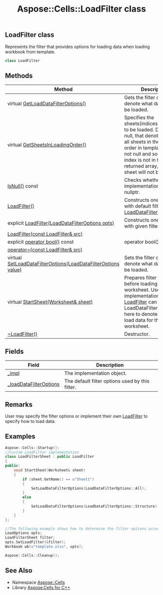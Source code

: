 ﻿---
title: Aspose::Cells::LoadFilter class
linktitle: LoadFilter
second_title: Aspose.Cells for C++ API Reference
description: 'Aspose::Cells::LoadFilter class. Represents the filter that provides options for loading data when loading workbook from template in C++.'
type: docs
weight: 9600
url: /cpp/aspose.cells/loadfilter/
---
## LoadFilter class


Represents the filter that provides options for loading data when loading workbook from template.

```cpp
class LoadFilter
```

## Methods

| Method | Description |
| --- | --- |
| virtual [GetLoadDataFilterOptions()](./getloaddatafilteroptions/) | Gets the filter options to denote what data should be loaded. |
| virtual [GetSheetsInLoadingOrder()](./getsheetsinloadingorder/) | Specifies the sheets(indices) and order to be loaded. Default is null, that denotes to load all sheets in the default order in template file. If not null and some sheet's index is not in the returned array, then the sheet will not be loaded. |
| [IsNull()](./isnull/) const | Checks whether the implementation object is nullptr. |
| [LoadFilter()](./loadfilter/) | Constructs one [LoadFilter](./) with default filter options [LoadDataFilterOptions::All](../loaddatafilteroptions/). |
| explicit [LoadFilter(LoadDataFilterOptions opts)](./loadfilter/) | Constructs one [LoadFilter](./) with given filter options. |
| [LoadFilter(const LoadFilter\& src)](./loadfilter/) |  |
| explicit [operator bool()](./operator_bool/) const | operator bool() |
| [operator=(const LoadFilter\& src)](./operator_asm/) |  |
| virtual [SetLoadDataFilterOptions(LoadDataFilterOptions value)](./setloaddatafilteroptions/) | Sets the filter options to denote what data should be loaded. |
| virtual [StartSheet(Worksheet\& sheet)](./startsheet/) | Prepares filter options before loading given worksheet. User's implementation of [LoadFilter](./) can change the LoadDataFilterOptions here to denote how to load data for this worksheet. |
| [~LoadFilter()](./~loadfilter/) | Destructor. |
## Fields

| Field | Description |
| --- | --- |
| [_impl](./_impl/) | The implementation object. |
| [_loadDataFilterOptions](./_loaddatafilteroptions/) | The default filter options used by this filter. |
## Remarks


User may specify the filter options or implement their own [LoadFilter](./) to specify how to load data. 

## Examples


```cpp
Aspose::Cells::Startup();
//Custom LoadFilter implementation
class LoadFilterSheet : public LoadFilter
{
public:
    void StartSheet(Worksheet& sheet)
    {
        if (sheet.GetName() == u"Sheet1")
        {
            SetLoadDataFilterOptions(LoadDataFilterOptions::All);
        }
        else
        {
            SetLoadDataFilterOptions(LoadDataFilterOptions::Structure);
        }
    }
};

//The following example shows how to determine the filter options according to worksheet's properties.
LoadOptions opts;
LoadFilterSheet filter;
opts.SetLoadFilter(&filter);
Workbook wb(u"template.xlsx", opts);

Aspose::Cells::Cleanup();
```

## See Also

* Namespace [Aspose::Cells](../)
* Library [Aspose.Cells for C++](../../)
